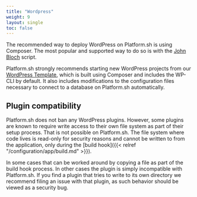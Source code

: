 ```yaml
---
title: "Wordpress"
weight: 9
layout: single
toc: false
---
```


The recommended way to deploy WordPress on Platform.sh is using Composer.  The most popular and supported way to do so is with the [John Bloch](https://github.com/johnpbloch/wordpress) script.

Platform.sh strongly recommends starting new WordPress projects from our [WordPress Template](https://github.com/platformsh-templates/wordpress), which is built using Composer and includes the WP-CLI by default.  It also includes modifications to the configuration files necessary to connect to a database on Platform.sh automatically.

## Plugin compatibility

Platform.sh does not ban any WordPress plugins.  However, some plugins are known to require write access to their own file system as part of their setup process.  That is not possible on Platform.sh.  The file system where code lives is read-only for security reasons and cannot be written to from the application, only during the [build hook]({{< relref "/configuration/app/build.md" >}}).

In some cases that can be worked around by copying a file as part of the build hook process.  In other cases the plugin is simply incompatible with Platform.sh.  If you find a plugin that tries to write to its own directory we recommend filing an issue with that plugin, as such behavior should be viewed as a security bug.
